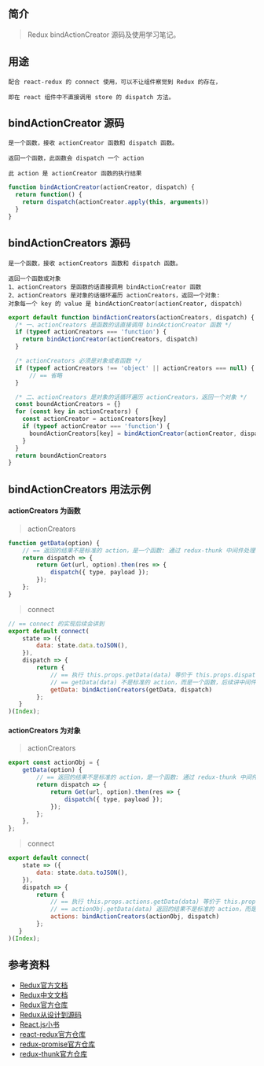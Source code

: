 ## 简介

> Redux bindActionCreator 源码及使用学习笔记。

## 用途

```text
配合 react-redux 的 connect 使用，可以不让组件察觉到 Redux 的存在，

即在 react 组件中不直接调用 store 的 dispatch 方法。
```

## bindActionCreator 源码

```text
是一个函数，接收 actionCreator 函数和 dispatch 函数。

返回一个函数，此函数会 dispatch 一个 action

此 action 是 actionCreator 函数的执行结果
```

```js
function bindActionCreator(actionCreator, dispatch) {
  return function() {
    return dispatch(actionCreator.apply(this, arguments))
  }
}
```

## bindActionCreators 源码

```text
是一个函数，接收 actionCreators 函数和 dispatch 函数。

返回一个函数或对象
1、actionCreators 是函数的话直接调用 bindActionCreator 函数
2、actionCreators 是对象的话循环遍历 actionCreators，返回一个对象:
对象每一个 key 的 value 是 bindActionCreator(actionCreator, dispatch)
```

```js
export default function bindActionCreators(actionCreators, dispatch) {
  /* 一、actionCreators 是函数的话直接调用 bindActionCreator 函数 */
  if (typeof actionCreators === 'function') {
    return bindActionCreator(actionCreators, dispatch)
  }

  /* actionCreators 必须是对象或者函数 */
  if (typeof actionCreators !== 'object' || actionCreators === null) {
      // == 省略
  }

  /* 二、actionCreators 是对象的话循环遍历 actionCreators，返回一个对象 */
  const boundActionCreators = {}
  for (const key in actionCreators) {
    const actionCreator = actionCreators[key]
    if (typeof actionCreator === 'function') {
      boundActionCreators[key] = bindActionCreator(actionCreator, dispatch)
    }
  }
  return boundActionCreators
}
```

## bindActionCreators 用法示例

#### actionCreators 为函数

> actionCreators

```js
function getData(option) {
    // == 返回的结果不是标准的 action，是一个函数: 通过 redux-thunk 中间件处理
    return dispatch => {
        return Get(url, option).then(res => {
            dispatch({ type, payload });
        });
    };
}
```

> connect

```js
// == connect 的实现后续会讲到
export default connect(
    state => ({
        data: state.data.toJSON(),
    }),
    dispatch => {
        return {
            // == 执行 this.props.getData(data) 等价于 this.props.dispatch(getData(data))
            // == getData(data) 不是标准的 action，而是一个函数，后续讲中间件会讲到
            getData: bindActionCreators(getData, dispatch)
        };
   }
)(Index);
```

#### actionCreators 为对象

> actionCreators

```js
export const actionObj = {
    getData(option) {
        // == 返回的结果不是标准的 action，是一个函数: 通过 redux-thunk 中间件处理
        return dispatch => {
            return Get(url, option).then(res => {
                dispatch({ type, payload });
            });
        };
    },
};
```

> connect

```js
export default connect(
    state => ({
        data: state.data.toJSON(),
    }),
    dispatch => {
        return {
            // == 执行 this.props.actions.getData(data) 等价于 this.props.dispatch(actionObj.getData(data))
            // == actionObj.getData(data) 返回的结果不是标准的 action，而是一个函数，后续讲中间件会讲到
            actions: bindActionCreators(actionObj, dispatch)
        };
   }
)(Index);
```

## 参考资料

- [Redux官方文档](https://redux.js.org/introduction/getting-started)
- [Redux中文文档](http://cn.redux.js.org/)
- [Redux官方仓库](https://github.com/reduxjs/redux)
- [Redux从设计到源码](https://tech.meituan.com/2017/07/14/redux-design-code.html)
- [React.js小书](http://huziketang.mangojuice.top/books/react/lesson30)
- [react-redux官方仓库](https://github.com/reduxjs/react-redux)
- [redux-promise官方仓库](https://github.com/redux-utilities/redux-promise)
- [redux-thunk官方仓库](https://github.com/reduxjs/redux-thunk)
